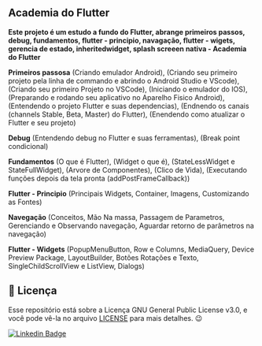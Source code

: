 ## Academia do Flutter 

<b>Este projeto é um estudo a fundo do Flutter, abrange primeiros passos, debug, fundamentos, flutter - principio, navagação, flutter - wigets, gerencia de estado, inheritedwidget, splash screeen nativa - Academia do Flutter</b>

<b>Primeiros passosa</b> (Criando emulador Android), (Criando seu primeiro projeto pela linha de commando e abrindo o Android Studio e VScode), (Criando seu primeiro Projeto no VSCode), (Iniciando o emulador do IOS), (Preparando e rodando seu aplicativo no Aparelho Fisico Android), (Entendendo o projeto Flutter e suas dependencias), (Endnendo os canais (channels Stable, Beta, Master) do Flutter), (Enendendo como atualizar o Flutter e seu projeto)

<b>Debug</b> (Entendendo debug no Flutter e suas ferramentas), (Break point condicional)

<b>Fundamentos</b> (O que é Flutter), (Widget o que é), (StateLessWidget e StateFullWidget), (Arvore de Componentes), (Clico de Vida), (Executando funções depois da tela pronta (addPostFrameCallback))

<b>Flutter - Principio</b> (Principais Widgets, Container, Imagens, Customizando as Fontes)

<b>Navegação</b> (Conceitos, Mão Na massa, Passagem de Parametros, Gerenciando e Observando navegação, Aguardar retorno de parâmetros na navegação)

<b>Flutter - Widgets</b> (PopupMenuButton, Row e Columns, MediaQuery, Device Preview Package, LayoutBuilder, Botões Rotações e Texto, SingleChildScrollView e ListView, Dialogs)

<h2>📝 Licença</h2>

<p>
   Esse repositório está sobre a Licença GNU General Public License v3.0, e você pode vê-la no arquivo <a href="https://github.com/caneto/calculator-app/blob/main/LICENSE">LICENSE</a> para mais detalhes. 😉
</p>



[![Linkedin Badge](https://img.shields.io/badge/-Carlos%20Alberto-292929?style=flat-square&logo=Linkedin&logoColor=white&link=https://www.linkedin.com/in/canetorj/)](https://www.linkedin.com/in/canetorj/)
